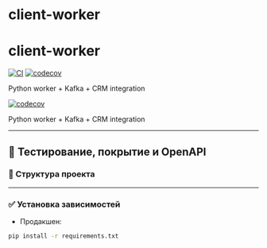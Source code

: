 # client-worker
# client-worker

[![CI](https://github.com/alexsadovnikov/client-worker/actions/workflows/tests.yml/badge.svg)](https://github.com/alexsadovnikov/client-worker/actions)
[![codecov](https://codecov.io/gh/alexsadovnikov/client-worker/branch/main/graph/badge.svg)](https://codecov.io/gh/alexsadovnikov/client-worker)

Python worker + Kafka + CRM integration

[![codecov](https://codecov.io/gh/alexsadovnikov/client-worker/branch/main/graph/badge.svg)](https://codecov.io/gh/alexsadovnikov/client-worker)

Python worker + Kafka + CRM integration

---

## 🧪 Тестирование, покрытие и OpenAPI

### 📁 Структура проекта


---

### ✅ Установка зависимостей

- Продакшен:

```bash
pip install -r requirements.txt
